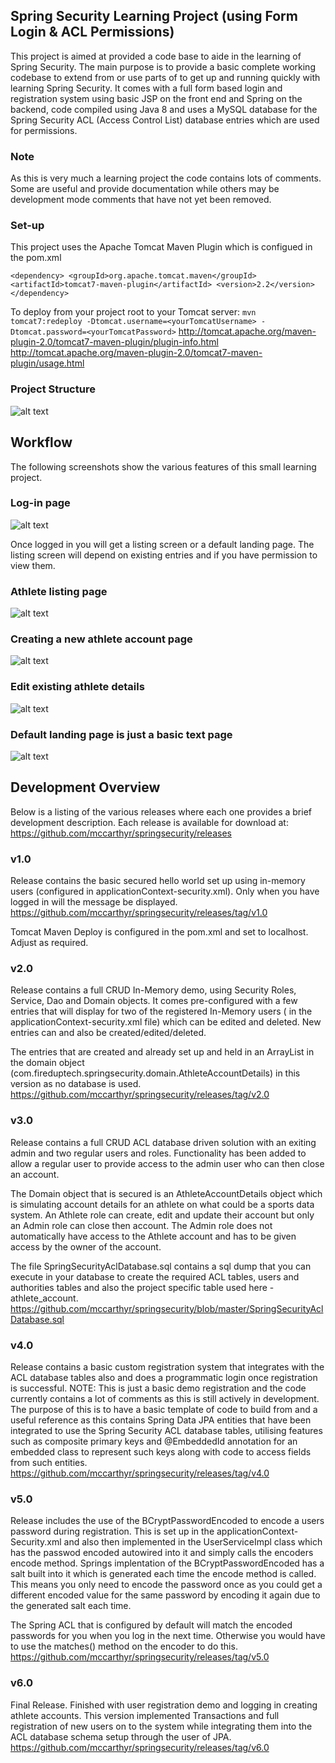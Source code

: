 ## Spring Security Learning Project (using Form Login & ACL Permissions)

This project is aimed at provided a code base to aide in the learning of Spring Security. The main purpose is to provide a basic complete working codebase to extend from or use parts of to get up and running quickly with learning Spring Security.
It comes with a full form based login and registration system using basic JSP on the front end and Spring on the backend, code compiled using Java 8 and uses a MySQL database for the Spring Security ACL (Access Control List) database entries which are used for permissions.

### Note
As this is very much a learning project the code contains lots of comments. Some are useful and provide documentation while others may be development mode comments that have not yet been removed. 

### Set-up
This project uses the Apache Tomcat Maven Plugin which is configued in the pom.xml

``<dependency>
  <groupId>org.apache.tomcat.maven</groupId>
  <artifactId>tomcat7-maven-plugin</artifactId>
  <version>2.2</version>
</dependency>
``

To deploy from your project root to your Tomcat server:
``mvn tomcat7:redeploy -Dtomcat.username=<yourTomcatUsername> -Dtomcat.password=<yourTomcatPassword>``
http://tomcat.apache.org/maven-plugin-2.0/tomcat7-maven-plugin/plugin-info.html
http://tomcat.apache.org/maven-plugin-2.0/tomcat7-maven-plugin/usage.html


### Project Structure
![alt text](screenshots/SpringSecurity_ProjectListing.png "Project File Structure")

## Workflow

The following screenshots show the various features of this small learning project.

### Log-in page
![alt text](screenshots/SpringSecurity_WORKFLOW_Login.png "Login Screen")

Once logged in you will get a listing screen or a default landing page. The listing screen will depend on existing entries and if you have permission to view them.

### Athlete listing page
![alt text](screenshots/SpringSecurity_WORKFLOW_AthleteListingPage2.png "Athlete Listing Screen")

### Creating a new athlete account page
![alt text](screenshots/SpringSecurity_WORKFLOW_CreateAthleteAccountPage.png "Create New Athlete Account Screen")

### Edit existing athlete details
![alt text](screenshots/SpringSecurity_WORKFLOW_EditExistingPage.png "Edit Existing Athlete Account Screen")

### Default landing page is just a basic text page 
![alt text](screenshots/SpringSecurity_WORKFLOW_DefaultLandingPage.png "Default Logged-in Landing Screen")


## Development Overview
Below is a listing of the various releases where each one provides a brief development description. Each release is available for download at: https://github.com/mccarthyr/springsecurity/releases


### v1.0 
Release contains the basic secured hello world set up using in-memory users (configured in applicationContext-security.xml). Only when you have logged in will the message be displayed.
https://github.com/mccarthyr/springsecurity/releases/tag/v1.0

Tomcat Maven Deploy is configured in the pom.xml and set to localhost. Adjust as required. 

### v2.0 
Release contains a full CRUD In-Memory demo, using Security Roles, Service, Dao and Domain objects. It comes
pre-configured with a few entries that will display for two of the registered In-Memory users ( in the applicationContext-security.xml file) which can be edited and deleted. New entries can and also be created/edited/deleted.

The entries that are created and already set up and held in an ArrayList in the domain object (com.fireduptech.springsecurity.domain.AthleteAccountDetails) in this version as no database is used.
https://github.com/mccarthyr/springsecurity/releases/tag/v2.0

### v3.0 
Release contains a full CRUD ACL database driven solution with an exiting admin and two regular users and roles. Functionality has been added to allow a regular user to provide access to the admin user who can then close an account. 

The Domain object that is secured is an AthleteAccountDetails object which is simulating account details for an athlete on what could be a sports data system. An Athlete role can create, edit and update their account but only an Admin role can close then account. The Admin role does not automatically have access to the Athlete account and has to be given access by the owner of the account.

The file SpringSecurityAclDatabase.sql contains a sql dump that you can execute in your database to create the required ACL tables, users and authorities tables and also the project specific table used here - athlete_account.
https://github.com/mccarthyr/springsecurity/blob/master/SpringSecurityAclDatabase.sql


### v4.0 
Release contains a basic custom registration system that integrates with the ACL database tables also and does a programmatic login once registration is successful.
NOTE: This is just a basic demo registration and the code currently contains a lot of comments as this is still actively in development. The purpose of this is to have a basic template of code to build from and a useful reference as this contains Spring Data JPA entities that have been integrated to use the Spring Security ACL database tables, utilising features such as composite primary keys and @EmbeddedId annotation for an embedded class to represent such keys along with code to access fields from such entities. 
https://github.com/mccarthyr/springsecurity/releases/tag/v4.0


### v5.0 
Release includes the use of the BCryptPasswordEncoded to encode a users password during registration. This is set up in the applicationContext-Security.xml and also then implemented in the UserServiceImpl class which has the passwod encoded autowired into it and simply calls the encoders encode method. Springs implentation of the BCryptPasswordEncoded has a salt built into it which is generated each time the encode method is called. This means you only need to encode the password once as you could get a different encoded value for the same password by encoding it again due to the generated salt each time.

The Spring ACL that is configured by default will match the encoded passwords for you when you log in the next time. Otherwise you would have to use the matches() method on the encoder to do this.
https://github.com/mccarthyr/springsecurity/releases/tag/v5.0

### v6.0 
Final Release. Finished with user registration demo and logging in creating athlete accounts. This version implemented Transactions and full registration of new users on to the system while integrating them into the ACL database schema setup through the user of JPA.
https://github.com/mccarthyr/springsecurity/releases/tag/v6.0
